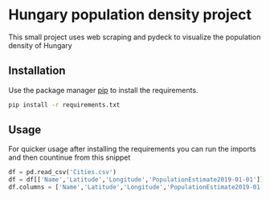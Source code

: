 # Hungary population density project

This small project uses web scraping and pydeck to visualize the population density of Hungary

## Installation

Use the package manager [pip](https://pip.pypa.io/en/stable/) to install the requirements.

```bash
pip install -r requirements.txt
```

## Usage

For quicker usage after installing the requirements you can run the imports and then countinue from this snippet

```python
df = pd.read_csv('Cities.csv')
df = df[['Name','Latitude','Longitude','PopulationEstimate2019-01-01']]
df.columns = ['Name','Latitude','Longitude','PopulationEstimate2019-01-01']
```